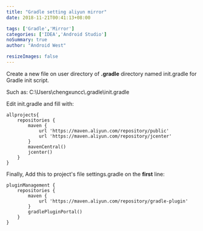 ```yaml
---
title: "Gradle setting aliyun mirror"
date: 2018-11-21T00:41:13+08:00

tags: ['Gradle','Mirror']
categories: ['IDEA','Android Studio']
noSummary: true
author: "Android West"

resizeImages: false
---
```

Create a new file on user directory of __.gradle__ directory named init.gradle for Gradle init script.

Such as: C:\Users\chengxuncc\\.gradle\init.gradle

Edit init.gradle and fill with:
```
allprojects{
    repositories {
        maven {
            url 'https://maven.aliyun.com/repository/public'
            url 'https://maven.aliyun.com/repository/jcenter'
        }
        mavenCentral()
        jcenter()
    }
}
```

Finally, Add this to project's file settings.gradle on the __first__ line:
```
pluginManagement {
    repositories {
        maven {
            url 'https://maven.aliyun.com/repository/gradle-plugin'
        }
        gradlePluginPortal()
    }
}
```
